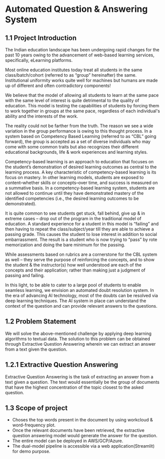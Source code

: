 # Automated Question & Answering System

## 1.1 Project Introduction
The Indian education landscape has been undergoing rapid changes for the past 10 years owing to
the advancement of web-based learning services, specifically, eLearning platforms.

Most online education institutes today treat all students in the same class/batch/cohort (referred to as
“group” hereinafter) the same. Institutional uniformity works quite well for machines but humans are
made up of different and often contradictory components!

We believe that the model of allowing all students to learn at the same pace with the same level of
interest is quite detrimental to the quality of education. This model is testing the capabilities of
students by forcing them to work together in groups at the same pace, regardless of each individual's
ability and the interests of the work.

The reality could not be farther from the truth. The reason we see a wide variation in the group
performance is owing to this thought process.
In a system based on Competency Based Learning (referred to as “CBL” going forward), the group is
accepted as a set of diverse individuals who may come with some common traits but also recognizes
their different educational backgrounds, life & work experiences and learning styles.

Competency-based learning is an approach to education that focuses on the student’s demonstration
of desired learning outcomes as central to the learning process. A key characteristic of
competency-based learning is its focus on mastery. In other learning models, students are exposed to
content–whether skills or concepts–over time, and success is measured on a summative basis. In a
competency-based learning system, students are not allowed to continue until they have
demonstrated mastery of the identified competencies (i.e., the desired learning outcomes to be
demonstrated).

It is quite common to see students get stuck, fall behind, give up & in extreme cases – drop out of the
program in the traditional model of education. A standard experience for a student in this model is
“failing” and then having to repeat the class/subject/year till they are able to achieve a passing grade.
This causes the student to lose interest in addition to social embarrassment. The result is a student
who is now trying to “pass” by rote memorization and doing the bare minimum for the passing.

While assessments based on rubrics are a cornerstone for the CBL system as well – they serve the
purpose of reinforcing the concepts, and to show the student & the instructor(s) how well understood
are each of the concepts and their application; rather than making just a judgment of passing and
failing.

In this light, to be able to cater to a large pool of students to enable seamless learning, we envision an
automated doubt resolution system. In the era of advancing AI technology, most of the doubts can be
resolved via deep learning techniques. The AI system in place can understand the context of the
question and can provide relevant answers to the questions.

## 1.2 Problem Statement
We will solve the above-mentioned challenge by applying deep learning algorithms to textual data.
The solution to this problem can be obtained through Extractive Question Answering wherein we can
extract an answer from a text given the question.

## 1.2.1 Extractive Question Answering
Extractive Question Answering is the task of extracting an answer from a text given a question. The
text would essentially be the group of documents that have the highest concentration of the topic
closest to the asked question.

## 1.3 Scope of project
* Choses the top words present in the document by using workcloud & word-frequency plot.
* Once the relevant documents have been retrieved, the extractive question answering
   model would generate the answer for the question. 
* The entire model can be deployed in AWS/GCP/Azure.
* The dual-model pipeline is accessible via a web application(Streamlit) for demo
   purpose.


